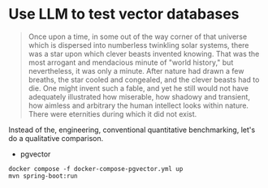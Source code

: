 # Use LLM to test vector databases

> Once upon a time, in some out of the way corner of that universe which is dispersed
into numberless twinkling solar systems, there was a star upon which clever beasts
invented knowing. That was the most arrogant and mendacious minute of "world
history," but nevertheless, it was only a minute. After nature had drawn a few breaths,
the star cooled and congealed, and the clever beasts had to die. One might invent such
a fable, and yet he still would not have adequately illustrated how miserable, how
shadowy and transient, how aimless and arbitrary the human intellect looks within
nature. There were eternities during which it did not exist.


Instead of the, engineering, conventional quantitative benchmarking, let's do a qualitative comparison. 

* pgvector


```
docker compose -f docker-compose-pgvector.yml up
mvn spring-boot:run
```